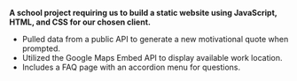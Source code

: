 **A school project requiring us to build a static website using JavaScript, HTML, and CSS for our chosen client.**

- Pulled data from a public API to generate a new motivational quote when prompted.
- Utilized the Google Maps Embed API to display available work location.
- Includes a FAQ page with an accordion menu for questions.

